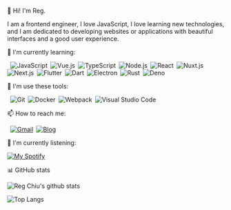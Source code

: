 :wave: Hi! I'm Reg.

I am a frontend engineer, I love JavaScript, I love learning new technologies, and I am dedicated to developing websites or applications with beautiful interfaces and a good user experience.

🌱 I'm currently learning:

&ensp;![JavaScript](https://img.shields.io/badge/-JavaScript-000000?style=flat-square&logo=JavaScript)&ensp;![Vue.js](https://img.shields.io/badge/-Vue.js-34495E?style=flat-square&logo=Vue.js)&ensp;![TypeScript](https://img.shields.io/badge/-TypeScript-007ACC?style=flat-square&logo=TypeScript&logoColor=FFFFFF)&ensp;![Node.js](https://img.shields.io/badge/-Node.js-303030?style=flat-square&logo=Node.js)&ensp;![React](https://img.shields.io/badge/-React-000000?style=flat-square&logo=React)&ensp;![Nuxt.js](https://img.shields.io/badge/-Nuxt.js-34495E?style=flat-square&logo=Nuxt.js)&ensp;![Next.js](https://img.shields.io/badge/-Next.js-000000?style=flat-square&logo=Next.js)&ensp;![Flutter](https://img.shields.io/badge/-Flutter-075B9A?style=flat-square&logo=Flutter&logoColor=60CAF6)&ensp;![Dart](https://img.shields.io/badge/-Dart-40C4FF?style=flat-square&logo=Dart&logoColor=0075BA)&ensp;![Electron](https://img.shields.io/badge/-Electron-2b2e3b?style=flat-square&logo=Electron)&ensp;![Rust](https://img.shields.io/badge/-Rust-000000?style=flat-square&logo=Rust)&ensp;![Deno](https://img.shields.io/badge/-Deno-000000?style=flat-square&logo=Deno)

:rocket: I'm use these tools:

&ensp;![Git](https://img.shields.io/badge/-Git-3E2C00?style=flat-square&logo=Git)&ensp;![Docker](https://img.shields.io/badge/-Docker-384D54?style=flat-square&logo=Docker)&ensp;![Webpack](https://img.shields.io/badge/-Webpack-1C78C0?style=flat-square&logo=Webpack)&ensp;![Visual Studio Code](https://img.shields.io/badge/-VSCode-2C2C32?style=flat-square&logo=visual-studio-code&logoColor=0078D7)

📫 How to reach me:

&ensp;[![Gmail](https://img.shields.io/badge/-Gmail-C71610?style=flat-square&logo=Gmail&logoColor=FFFFFF)](mailto:regx1385@gmail.com)&ensp;[![Blog](https://img.shields.io/badge/-Blog-000000?style=flat-square&logoColor=FFFFFF)](https://regchiu.vercel.app/)

:musical_note: I'm currently listening:

[![My Spotify](https://spotify-currently-playing-track.vercel.app/api)](https://github.com/regchiu/spotify-currently-playing-track)

:bar_chart: GitHub stats

![Reg Chiu's github stats](https://regchiu-github-readme-stats.vercel.app/api?username=regchiu&show_icons=true&bg_color=18181B&title_color=00DC82&text_color=FFFFFF&border_color=FFFFFF&icon_color=00DC82&ring_color=00DC82)

![Top Langs](https://regchiu-github-readme-stats.vercel.app/api/top-langs/?username=regchiu&layout=compact&bg_color=18181B&title_color=00DC82&text_color=FFFFFF&border_color=FFFFFF)
